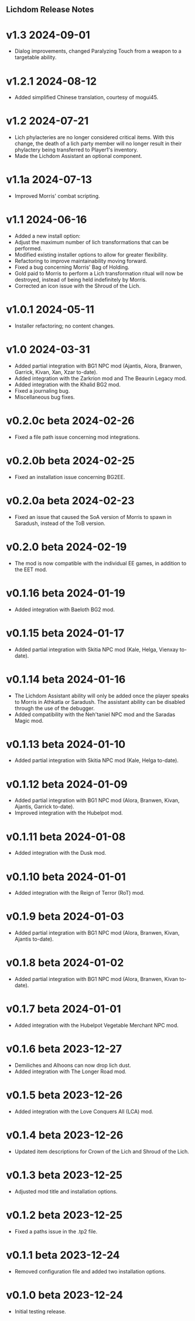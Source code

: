 ## Lichdom Release Notes

# v1.3 2024-09-01
* Dialog improvements, changed Paralyzing Touch from a weapon to a targetable ability.

# v1.2.1 2024-08-12
* Added simplified Chinese translation, courtesy of mogui45.

# v1.2 2024-07-21
* Lich phylacteries are no longer considered critical items. With this change, the death of a lich party member will no longer result in their phylactery being transferred to Player1's inventory.
* Made the Lichdom Assistant an optional component.

# v1.1a 2024-07-13
* Improved Morris' combat scripting.

# v1.1 2024-06-16
* Added a new install option:
*   Adjust the maximum number of lich transformations that can be performed. 
* Modified existing installer options to allow for greater flexibility.
* Refactoring to improve maintainability moving forward.
* Fixed a bug concerning Morris' Bag of Holding.
* Gold paid to Morris to perform a Lich transformation ritual will now be destroyed, instead of being held indefinitely by Morris.
* Corrected an icon issue with the Shroud of the Lich.

# v1.0.1 2024-05-11
* Installer refactoring; no content changes.

# v1.0 2024-03-31
* Added partial integration with BG1 NPC mod (Ajantis, Alora, Branwen, Garrick, Kivan, Xan, Xzar to-date).
* Added integration with the Zarkrion mod and The Beaurin Legacy mod.
* Added integration with the Khalid BG2 mod.
* Fixed a journaling bug.
* Miscellaneous bug fixes.

# v0.2.0c beta 2024-02-26
* Fixed a file path issue concerning mod integrations.

# v0.2.0b beta 2024-02-25
* Fixed an installation issue concerning BG2EE.

# v0.2.0a beta 2024-02-23
* Fixed an issue that caused the SoA version of Morris to spawn in Saradush, instead of the ToB version.

# v0.2.0 beta 2024-02-19
* The mod is now compatible with the individual EE games, in addition to the EET mod.

# v0.1.16 beta 2024-01-19
* Added integration with Baeloth BG2 mod.

# v0.1.15 beta 2024-01-17
* Added partial integration with Skitia NPC mod (Kale, Helga, Vienxay to-date).

# v0.1.14 beta 2024-01-16
* The Lichdom Assistant ability will only be added once the player speaks to Morris in Athkatla or Saradush. The assistant ability can be disabled through the use of the debugger.
* Added compatibility with the Neh'taniel NPC mod and the Saradas Magic mod.

# v0.1.13 beta 2024-01-10
* Added partial integration with Skitia NPC mod (Kale, Helga to-date).

# v0.1.12 beta 2024-01-09
* Added partial integration with BG1 NPC mod (Alora, Branwen, Kivan, Ajantis, Garrick to-date).
* Improved integration with the Hubelpot mod.

# v0.1.11 beta 2024-01-08
* Added integration with the Dusk mod.

# v0.1.10 beta 2024-01-01
* Added integration with the Reign of Terror (RoT) mod.

# v0.1.9 beta 2024-01-03
* Added partial integration with BG1 NPC mod (Alora, Branwen, Kivan, Ajantis to-date).

# v0.1.8 beta 2024-01-02
* Added partial integration with BG1 NPC mod (Alora, Branwen, Kivan to-date).

# v0.1.7 beta 2024-01-01
* Added integration with the Hubelpot Vegetable Merchant NPC mod.

# v0.1.6 beta 2023-12-27
* Demiliches and Alhoons can now drop lich dust.
* Added integration with The Longer Road mod.

# v0.1.5 beta 2023-12-26
* Added integration with the Love Conquers All (LCA) mod.

# v0.1.4 beta 2023-12-26
* Updated item descriptions for Crown of the Lich and Shroud of the Lich.

# v0.1.3 beta 2023-12-25
* Adjusted mod title and installation options.

# v0.1.2 beta 2023-12-25
* Fixed a paths issue in the .tp2 file.

# v0.1.1 beta 2023-12-24
* Removed configuration file and added two installation options.

# v0.1.0 beta 2023-12-24
* Initial testing release.
